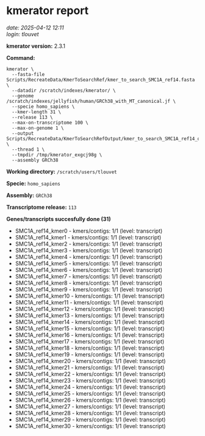 # kmerator report
*date: 2025-04-12 12:11*  
*login: tlouvet*

**kmerator version:** 2.3.1

**Command:**

```
kmerator \
  --fasta-file Scripts/RecreateData/KmerToSearchRef/kmer_to_search_SMC1A_ref14.fasta \
  --datadir /scratch/indexes/kmerator/ \
  --genome /scratch/indexes/jellyfish/human/GRCh38_with_MT_canonical.jf \
  --specie homo_sapiens \
  --kmer-length 31 \
  --release 113 \
  --max-on-transcriptome 100 \
  --max-on-genome 1 \
  --output Scripts/RecreateData/KmerToSearchRefOutput/kmer_to_search_SMC1A_ref14_output \
  --thread 1 \
  --tmpdir /tmp/kmerator_exgcj98g \
  --assembly GRCh38
```

**Working directory:** `/scratch/users/tlouvet`

**Specie:** `homo_sapiens`

**Assembly:** `GRCh38`

**Transcriptome release:** `113`

**Genes/transcripts succesfully done (31)**

- SMC1A_ref14_kmer0 - kmers/contigs: 1/1 (level: transcript)
- SMC1A_ref14_kmer1 - kmers/contigs: 1/1 (level: transcript)
- SMC1A_ref14_kmer2 - kmers/contigs: 1/1 (level: transcript)
- SMC1A_ref14_kmer3 - kmers/contigs: 1/1 (level: transcript)
- SMC1A_ref14_kmer4 - kmers/contigs: 1/1 (level: transcript)
- SMC1A_ref14_kmer5 - kmers/contigs: 1/1 (level: transcript)
- SMC1A_ref14_kmer6 - kmers/contigs: 1/1 (level: transcript)
- SMC1A_ref14_kmer7 - kmers/contigs: 1/1 (level: transcript)
- SMC1A_ref14_kmer8 - kmers/contigs: 1/1 (level: transcript)
- SMC1A_ref14_kmer9 - kmers/contigs: 1/1 (level: transcript)
- SMC1A_ref14_kmer10 - kmers/contigs: 1/1 (level: transcript)
- SMC1A_ref14_kmer11 - kmers/contigs: 1/1 (level: transcript)
- SMC1A_ref14_kmer12 - kmers/contigs: 1/1 (level: transcript)
- SMC1A_ref14_kmer13 - kmers/contigs: 1/1 (level: transcript)
- SMC1A_ref14_kmer14 - kmers/contigs: 1/1 (level: transcript)
- SMC1A_ref14_kmer15 - kmers/contigs: 1/1 (level: transcript)
- SMC1A_ref14_kmer16 - kmers/contigs: 1/1 (level: transcript)
- SMC1A_ref14_kmer17 - kmers/contigs: 1/1 (level: transcript)
- SMC1A_ref14_kmer18 - kmers/contigs: 1/1 (level: transcript)
- SMC1A_ref14_kmer19 - kmers/contigs: 1/1 (level: transcript)
- SMC1A_ref14_kmer20 - kmers/contigs: 1/1 (level: transcript)
- SMC1A_ref14_kmer21 - kmers/contigs: 1/1 (level: transcript)
- SMC1A_ref14_kmer22 - kmers/contigs: 1/1 (level: transcript)
- SMC1A_ref14_kmer23 - kmers/contigs: 1/1 (level: transcript)
- SMC1A_ref14_kmer24 - kmers/contigs: 1/1 (level: transcript)
- SMC1A_ref14_kmer25 - kmers/contigs: 1/1 (level: transcript)
- SMC1A_ref14_kmer26 - kmers/contigs: 1/1 (level: transcript)
- SMC1A_ref14_kmer27 - kmers/contigs: 1/1 (level: transcript)
- SMC1A_ref14_kmer28 - kmers/contigs: 1/1 (level: transcript)
- SMC1A_ref14_kmer29 - kmers/contigs: 1/1 (level: transcript)
- SMC1A_ref14_kmer30 - kmers/contigs: 1/1 (level: transcript)
